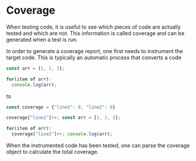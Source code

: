 # Coverage

When testing code, it is useful to see which pieces of code are actually tested
and which are not. This information is called coverage and can be generated when
a test is run.

In order to generate a coverage report, one first needs to instrument the target
code. This is typically an automatic process that converts a code

```js
const arr = [1, 2, 3];

for(item of arr):
  console.log(arr);
```

to

```js
const coverage = {"line1": 0, "line2": 0}

coverage["line1"]++; const arr = [1, 2, 3];

for(item of arr):
  coverage["line2"]++; console.log(arr);
```

When the instrumented code has been tested, one can parse the coverage object to
calculate the total coverage.
